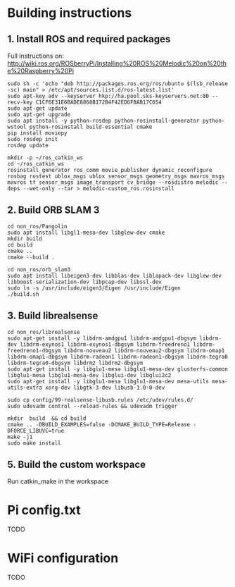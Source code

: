# Building instructions

## 1. Install ROS and required packages

Full instructions on: http://wiki.ros.org/ROSberryPi/Installing%20ROS%20Melodic%20on%20the%20Raspberry%20Pi

```
sudo sh -c 'echo "deb http://packages.ros.org/ros/ubuntu $(lsb_release -sc) main" > /etc/apt/sources.list.d/ros-latest.list'
sudo apt-key adv --keyserver hkp://ha.pool.sks-keyservers.net:80 --recv-key C1CF6E31E6BADE8868B172B4F42ED6FBAB17C654
sudo apt-get update
sudo apt-get upgrade
sudo apt install -y python-rosdep python-rosinstall-generator python-wstool python-rosinstall build-essential cmake
pip install moviepy
sudo rosdep init
rosdep update

mkdir -p ~/ros_catkin_ws
cd ~/ros_catkin_ws
rosinstall_generator ros_comm movie_publisher dynamic_reconfigure rosbag rostest ublox_msgs ublox sensor_msgs geometry_msgs mavros_msgs mavros tf sensor_msgs image_transport cv_bridge --rosdistro melodic --deps --wet-only --tar > melodic-custom_ros.rosinstall
```

## 2. Build ORB SLAM 3

```
cd non_ros/Pangolin
sudo apt install libgl1-mesa-dev libglew-dev cmake
mkdir build
cd build
cmake ..
cmake --build .
```

```
cd non_ros/orb_slam3
sudo apt install libeigen3-dev libblas-dev liblapack-dev libglew-dev libboost-serialization-dev libpcap-dev libssl-dev
sudo ln -s /usr/include/eigen3/Eigen /usr/include/Eigen
./build.sh
```

## 3. Build librealsense

```
cd non_ros/librealsense
sudo apt-get install -y libdrm-amdgpu1 libdrm-amdgpu1-dbgsym libdrm-dev libdrm-exynos1 libdrm-exynos1-dbgsym libdrm-freedreno1 libdrm-freedreno1-dbgsym libdrm-nouveau2 libdrm-nouveau2-dbgsym libdrm-omap1 libdrm-omap1-dbgsym libdrm-radeon1 libdrm-radeon1-dbgsym libdrm-tegra0 libdrm-tegra0-dbgsym libdrm2 libdrm2-dbgsym
sudo apt-get install -y libglu1-mesa libglu1-mesa-dev glusterfs-common libglu1-mesa libglu1-mesa-dev libglui-dev libglui2c2
sudo apt-get install -y libglu1-mesa libglu1-mesa-dev mesa-utils mesa-utils-extra xorg-dev libgtk-3-dev libusb-1.0-0-dev

sudo cp config/99-realsense-libusb.rules /etc/udev/rules.d/ 
sudo udevadm control --reload-rules && udevadm trigger

mkdir  build  && cd build
cmake .. -DBUILD_EXAMPLES=false -DCMAKE_BUILD_TYPE=Release -DFORCE_LIBUVC=true
make -j1
sudo make install
```

## 5. Build the custom workspace

Run catkin_make in the workspace

# Pi config.txt

TODO

# WiFi configuration

TODO
